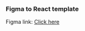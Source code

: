### Figma to React template

Figma link: [Click here](https://drive.google.com/file/d/1HdyqYOkpfg75Xkdts0zVKP_m5VBYP_1O/view?usp=sharing)
